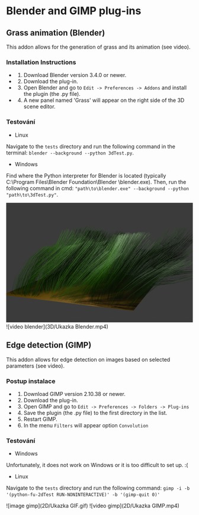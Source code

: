 # Blender and GIMP plug-ins

## Grass animation (Blender)

This addon allows for the generation of grass and its animation (see video).

### Installation Instructions

- 1) Download Blender version 3.4.0 or newer.
- 2) Download the plug-in.
- 3) Open Blender and go to `Edit -> Preferences -> Addons` and install the plugin (the .py file).
- 4) A new panel named 'Grass' will appear on the right side of the 3D scene editor.

### Testování

* Linux

Navigate to the `tests` directory and run the following command in the terminal: `blender --background --python 3dTest.py`.

* Windows

Find where the Python interpreter for Blender is located (typically C:\Program Files\Blender Foundation\Blender <version>\blender.exe).
Then, run the following command in cmd: `"path\to\blender.exe" --background --python "path\to\3dTest.py"`.

![image blender](3D/grass.png)
![video blender](3D/Ukazka Blender.mp4)

## Edge detection (GIMP)

This addon allows for edge detection on images based on selected parameters (see video).

### Postup instalace

- 1) Download GIMP version 2.10.38 or newer.
- 2) Download the plug-in.
- 3) Open GIMP and go to `Edit -> Preferences -> Folders -> Plug-ins`
- 4) Save the plugin (the .py file) to the first directory in the list.
- 5) Restart GIMP.
- 6) In the menu `Filters` will appear option `Convolution`

### Testování

* Windows

Unfortunately, it does not work on Windows or it is too difficult to set up. :(

* Linux

Navigate to the `tests` directory and run the following command: `gimp -i -b '(python-fu-2dTest RUN-NONINTERACTIVE)' -b '(gimp-quit 0)'`

![image gimp](2D/Ukazka GIF.gif)
![video gimp](2D/Ukazka GIMP.mp4)

